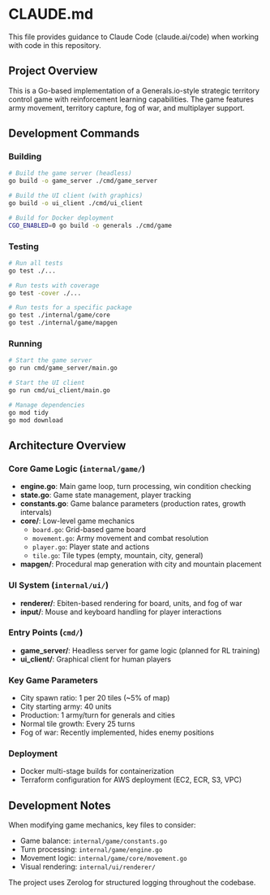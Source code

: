 # CLAUDE.md

This file provides guidance to Claude Code (claude.ai/code) when working with code in this repository.

## Project Overview

This is a Go-based implementation of a Generals.io-style strategic territory control game with reinforcement learning capabilities. The game features army movement, territory capture, fog of war, and multiplayer support.

## Development Commands

### Building
```bash
# Build the game server (headless)
go build -o game_server ./cmd/game_server

# Build the UI client (with graphics)
go build -o ui_client ./cmd/ui_client

# Build for Docker deployment
CGO_ENABLED=0 go build -o generals ./cmd/game
```

### Testing
```bash
# Run all tests
go test ./...

# Run tests with coverage
go test -cover ./...

# Run tests for a specific package
go test ./internal/game/core
go test ./internal/game/mapgen
```

### Running
```bash
# Start the game server
go run cmd/game_server/main.go

# Start the UI client
go run cmd/ui_client/main.go

# Manage dependencies
go mod tidy
go mod download
```

## Architecture Overview

### Core Game Logic (`internal/game/`)
- **engine.go**: Main game loop, turn processing, win condition checking
- **state.go**: Game state management, player tracking
- **constants.go**: Game balance parameters (production rates, growth intervals)
- **core/**: Low-level game mechanics
  - `board.go`: Grid-based game board
  - `movement.go`: Army movement and combat resolution
  - `player.go`: Player state and actions
  - `tile.go`: Tile types (empty, mountain, city, general)
- **mapgen/**: Procedural map generation with city and mountain placement

### UI System (`internal/ui/`)
- **renderer/**: Ebiten-based rendering for board, units, and fog of war
- **input/**: Mouse and keyboard handling for player interactions

### Entry Points (`cmd/`)
- **game_server/**: Headless server for game logic (planned for RL training)
- **ui_client/**: Graphical client for human players

### Key Game Parameters
- City spawn ratio: 1 per 20 tiles (~5% of map)
- City starting army: 40 units
- Production: 1 army/turn for generals and cities
- Normal tile growth: Every 25 turns
- Fog of war: Recently implemented, hides enemy positions

### Deployment
- Docker multi-stage builds for containerization
- Terraform configuration for AWS deployment (EC2, ECR, S3, VPC)

## Development Notes

When modifying game mechanics, key files to consider:
- Game balance: `internal/game/constants.go`
- Turn processing: `internal/game/engine.go`
- Movement logic: `internal/game/core/movement.go`
- Visual rendering: `internal/ui/renderer/`

The project uses Zerolog for structured logging throughout the codebase.